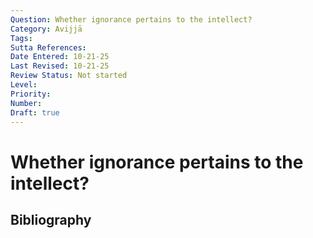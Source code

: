 ```yaml
---
Question: Whether ignorance pertains to the intellect?
Category: Avijjā
Tags: 
Sutta References: 
Date Entered: 10-21-25
Last Revised: 10-21-25
Review Status: Not started
Level: 
Priority: 
Number: 
Draft: true
---
```


# Whether ignorance pertains to the intellect?

## Bibliography

<!-- 

Notes:



-->